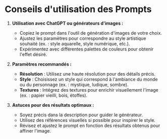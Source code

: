 # Conseils d'utilisation des Prompts

1. **Utilisation avec ChatGPT ou générateurs d'images :**
   - Copiez le prompt dans l'outil de génération d'images de votre choix.
   - Ajustez les paramètres pour correspondre au style artistique souhaité (ex. : style aquarelle, style numérique, etc.).
   - Expérimentez avec différentes palettes de couleurs pour obtenir l'effet désiré.

2. **Paramètres recommandés :**
   - **Résolution** : Utilisez une haute résolution pour des détails précis.
   - **Style** : Choisissez un style qui correspond à l'ambiance du monde ou du personnage (ex. : mystique, ludique, sombre).
   - **Textures** : Intégrez des textures pour enrichir visuellement l'image (ex. : papier vieilli, bois, étoffes).

3. **Astuces pour des résultats optimaux :**
   - Soyez précis dans la description pour guider le générateur.
   - Utilisez des références visuelles si possible pour inspirer le style.
   - Révisez et ajustez le prompt en fonction des résultats obtenus pour affiner l'image.